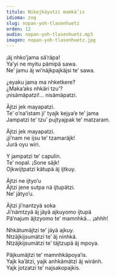 ```yaml
---
titulo: Nikejkäyutzi mamkä’is
idioma: zoq
slug: nopan-yoh-tlasenhuetz
orden: 12
audio: nopan-yoh-tlasenhuetz.mp3
imagen: nopan-yoh-tlasenhuetz.jpg
---
```


¡äj nhko’jama sä’räpa!<br>
Ya’yi ne myitu pämipä sawa.<br>
Ne’ jamu äj wi’näjkpajkäjsi te’ sawa.<br>

¿eyaku jama ma nhketkere?<br>
¿Maka’aks nhkäri tzu’?<br>
¡nisämäpatzi!... nisämäpatzi.<br>

Äjtzi jek mayapatzi.<br>
Te’ o’na’istam ji’ tyajk kejya’e te’ jama<br>
Jampatzi te’ tzu’ pujtyajpak te’ matzaram.<br>

Äjtzi jek mayapatzi.<br>
¡ji’nam ne ijsu te’ tzamaräjk!<br>
Jurä oyu wiri.<br>

Y jampatzi te’ capulín.<br>
Te’ nopal. ¡Sone säjk!<br>
Ojkwijtpatzi kätupä äj ijtkuy.<br>

Äjtzi ne ijtyo’u<br>
Äjtzi jene sutpa nä ijtupätzi.<br>
Ne’ jätyo’u.<br>

Äjtzi ji’nantzyä soka<br>
Ji’nämtzyä äj jäyä ajkuyomo ijtupä<br>
Pä’najum äjtzyomo te’ mamnhkä… ¡ahhh!<br>

Nhkätumäjtzi te’ jäyä ajkuy.<br>
Ntzäjkijsumätzi te’ äj ninhkä.<br>
Ntzäjkijsumätzi te’ täjtzupä äj mpoya.<br>

Päjkumäjtzi te’ mamnhkäpoya’is.<br>
Yajk ka’ätzi, yajk anhkämätzi äj wiränh.<br>
Yajk jotzatzi te’ najsakopajkis.<br>
